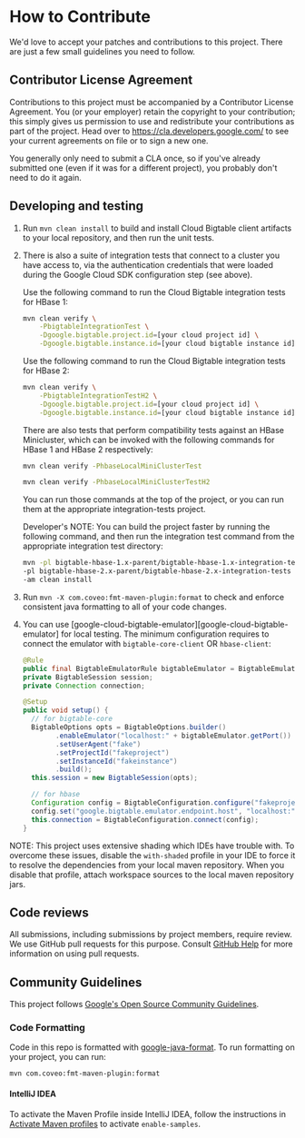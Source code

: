 # How to Contribute

We'd love to accept your patches and contributions to this project. There are
just a few small guidelines you need to follow.

## Contributor License Agreement

Contributions to this project must be accompanied by a Contributor License
Agreement. You (or your employer) retain the copyright to your contribution;
this simply gives us permission to use and redistribute your contributions as
part of the project. Head over to <https://cla.developers.google.com/> to see
your current agreements on file or to sign a new one.

You generally only need to submit a CLA once, so if you've already submitted one
(even if it was for a different project), you probably don't need to do it
again.

## Developing and testing

1. Run `mvn clean install` to build and install Cloud Bigtable client artifacts to your local repository, and then run the unit tests.
2. There is also a suite of integration tests that connect to a cluster you have access to, via the authentication credentials that were loaded during the Google Cloud SDK configuration step (see above).

   Use the following command to run the Cloud Bigtable integration tests for HBase 1:

   ```sh
   mvn clean verify \
       -PbigtableIntegrationTest \
       -Dgoogle.bigtable.project.id=[your cloud project id] \
       -Dgoogle.bigtable.instance.id=[your cloud bigtable instance id]
   ```

   Use the following command to run the Cloud Bigtable integration tests for HBase 2:

   ```sh
   mvn clean verify \
       -PbigtableIntegrationTestH2 \
       -Dgoogle.bigtable.project.id=[your cloud project id] \
       -Dgoogle.bigtable.instance.id=[your cloud bigtable instance id]
   ```
   
   There are also tests that perform compatibility tests against an HBase Minicluster, which can be invoked with the following commands for HBase 1 and HBase 2 respectively: 
   ```sh
   mvn clean verify -PhbaseLocalMiniClusterTest
   ```
   ```sh
   mvn clean verify -PhbaseLocalMiniClusterTestH2
   ```

   You can run those commands at the top of the project, or you can run them at the appropriate integration-tests project.  
   
   Developer's NOTE: You can build the project faster by running the following command, and then run the integration test command from the appropriate integration test directory:
   
   ```sh
   mvn -pl bigtable-hbase-1.x-parent/bigtable-hbase-1.x-integration-tests \
   -pl bigtable-hbase-2.x-parent/bigtable-hbase-2.x-integration-tests \
   -am clean install
   ```
3. Run `mvn -X com.coveo:fmt-maven-plugin:format` to check and enforce consistent java formatting to all of your code changes.

4. You can use [google-cloud-bigtable-emulator][google-cloud-bigtable-emulator] for local testing. The minimum configuration requires to connect the emulator with `bigtable-core-client` OR `hbase-client`:
    ```java
    @Rule
    public final BigtableEmulatorRule bigtableEmulator = BigtableEmulatorRule.create();
    private BigtableSession session;
    private Connection connection;
    
    @Setup
    public void setup() {
      // for bigtable-core
      BigtableOptions opts = BigtableOptions.builder()
            .enableEmulator("localhost:" + bigtableEmulator.getPort())
            .setUserAgent("fake")
            .setProjectId("fakeproject")
            .setInstanceId("fakeinstance")
            .build();
      this.session = new BigtableSession(opts);
    
      // for hbase
      Configuration config = BigtableConfiguration.configure("fakeproject", "fakeinstance");
      config.set("google.bigtable.emulator.endpoint.host", "localhost:" + bigtableEmulator.getPort());
      this.connection = BigtableConfiguration.connect(config);
    }
    ```

NOTE: This project uses extensive shading which IDEs have trouble with. To overcome these issues,
disable the `with-shaded` profile in your IDE to force it to resolve the dependencies from your local
maven repository. When you disable that profile, attach workspace sources to the local maven repository jars.

## Code reviews

All submissions, including submissions by project members, require review. We
use GitHub pull requests for this purpose. Consult
[GitHub Help](https://help.github.com/articles/about-pull-requests/) for more
information on using pull requests.

## Community Guidelines

This project follows
[Google's Open Source Community Guidelines](https://opensource.google.com/conduct/).

### Code Formatting

Code in this repo is formatted with
[google-java-format](https://github.com/google/google-java-format).
To run formatting on your project, you can run:
```
mvn com.coveo:fmt-maven-plugin:format
```

#### IntelliJ IDEA

To activate the Maven Profile inside IntelliJ IDEA, follow the instructions in
[Activate Maven profiles][3] to activate `enable-samples`.

[1]: https://cloud.google.com/docs/authentication/getting-started#creating_a_service_account
[2]: https://maven.apache.org/settings.html#Active_Profiles
[3]: https://www.jetbrains.com/help/idea/work-with-maven-profiles.html#activate_maven_profiles
